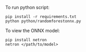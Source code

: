 To run python script:
```
pip install -r requirements.txt
python python/randomforestonnx.py
```

To view the ONNX model:
```
pip install netron
netron </path/to/model>
```